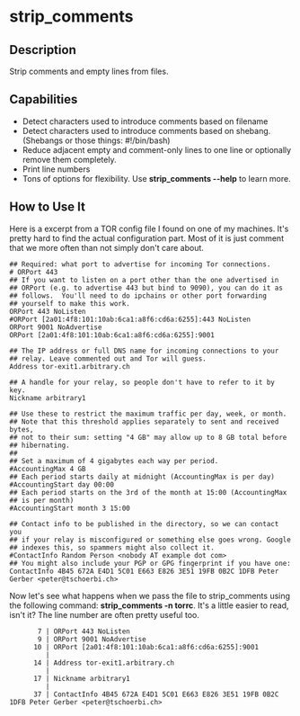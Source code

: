 # strip_comments

## Description

Strip comments and empty lines from files.

## Capabilities
* Detect characters used to introduce comments based on filename
* Detect characters used to introduce comments based on shebang. (Shebangs or those things: #!/bin/bash)
* Reduce adjacent empty and comment-only lines to one line or optionally remove them completely.
* Print line numbers
* Tons of options for flexibility. Use **strip_comments --help** to learn more.

## How to Use It
Here is a excerpt from a TOR config file I found on one of my machines. It's pretty hard to find the actual configuration part.
Most of it is just comment that we more often than not simply don't care about.
```
## Required: what port to advertise for incoming Tor connections.
# ORPort 443
## If you want to listen on a port other than the one advertised in
## ORPort (e.g. to advertise 443 but bind to 9090), you can do it as
## follows.  You'll need to do ipchains or other port forwarding
## yourself to make this work.
ORPort 443 NoListen
#ORPort [2a01:4f8:101:10ab:6ca1:a8f6:cd6a:6255]:443 NoListen
ORPort 9001 NoAdvertise
ORPort [2a01:4f8:101:10ab:6ca1:a8f6:cd6a:6255]:9001

## The IP address or full DNS name for incoming connections to your
## relay. Leave commented out and Tor will guess.
Address tor-exit1.arbitrary.ch

## A handle for your relay, so people don't have to refer to it by key.
Nickname arbitrary1

## Use these to restrict the maximum traffic per day, week, or month.
## Note that this threshold applies separately to sent and received bytes,
## not to their sum: setting "4 GB" may allow up to 8 GB total before
## hibernating.
##
## Set a maximum of 4 gigabytes each way per period.
#AccountingMax 4 GB
## Each period starts daily at midnight (AccountingMax is per day)
#AccountingStart day 00:00
## Each period starts on the 3rd of the month at 15:00 (AccountingMax
## is per month)
#AccountingStart month 3 15:00

## Contact info to be published in the directory, so we can contact you
## if your relay is misconfigured or something else goes wrong. Google
## indexes this, so spammers might also collect it.
#ContactInfo Random Person <nobody AT example dot com>
## You might also include your PGP or GPG fingerprint if you have one:
ContactInfo 4B45 672A E4D1 5C01 E663 E826 3E51 19FB 0B2C 1DFB Peter Gerber <peter@tschoerbi.ch>
```

Now let's see what happens when we pass the file to strip_comments using the following command: **strip_comments -n torrc**. It's a little easier to read, isn't it? The line number are often pretty useful too.

```
       7 | ORPort 443 NoListen
       9 | ORPort 9001 NoAdvertise
      10 | ORPort [2a01:4f8:101:10ab:6ca1:a8f6:cd6a:6255]:9001
         |
      14 | Address tor-exit1.arbitrary.ch
         |
      17 | Nickname arbitrary1
         |
      37 | ContactInfo 4B45 672A E4D1 5C01 E663 E826 3E51 19FB 0B2C 1DFB Peter Gerber <peter@tschoerbi.ch>
```
